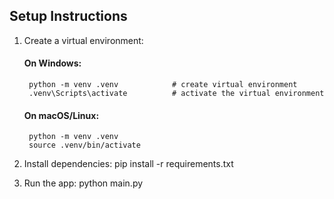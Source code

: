 ## Setup Instructions

1. Create a virtual environment:
    #### On Windows:
        python -m venv .venv            # create virtual environment
        .venv\Scripts\activate          # activate the virtual environment
    #### On macOS/Linux:
        python -m venv .venv
        source .venv/bin/activate          
                               
2. Install dependencies:
        pip install -r requirements.txt  
      
3. Run the app:
        python main.py                